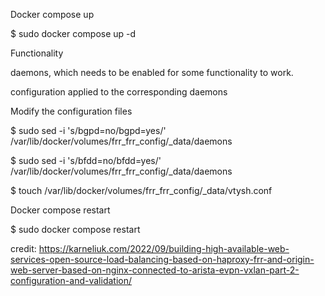 Docker compose up

$ sudo docker compose up -d

Functionality

daemons, which needs to be enabled for some functionality to work.

configuration applied to the corresponding daemons

Modify the configuration files

$ sudo sed -i 's/bgpd=no/bgpd=yes/' /var/lib/docker/volumes/frr_frr_config/_data/daemons

$ sudo sed -i 's/bfdd=no/bfdd=yes/' /var/lib/docker/volumes/frr_frr_config/_data/daemons

$ touch /var/lib/docker/volumes/frr_frr_config/_data/vtysh.conf


Docker compose restart

$ sudo docker compose restart

credit: https://karneliuk.com/2022/09/building-high-available-web-services-open-source-load-balancing-based-on-haproxy-frr-and-origin-web-server-based-on-nginx-connected-to-arista-evpn-vxlan-part-2-configuration-and-validation/ 

